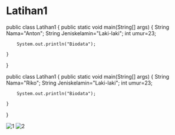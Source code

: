 # Latihan1

public class Latihan1 {
    public static void main(String[] args) {
        String Nama="Anton";
        String Jeniskelamin="Laki-laki";
        int umur=23;
        
        System.out.println("Biodata");
        
    }
    
}

public class Latihan1 {
    public static void main(String[] args) {
        String Nama="Riko";
        String Jeniskelamin="Laki-laki";
        int umur=23;
        
        System.out.println("Biodata");
        
    }
}






![1](https://user-images.githubusercontent.com/116403330/197308552-af2aad2a-2f1b-4daf-8fc6-a6cb71820e5b.png)
![2](https://user-images.githubusercontent.com/116403330/197308557-cefd07f0-24f8-4f76-ae06-462e20daf459.png)
